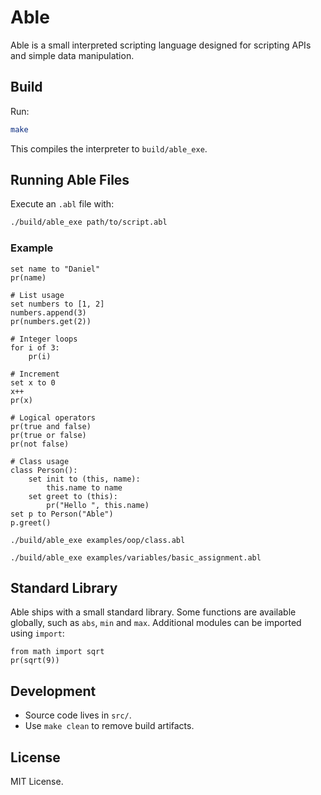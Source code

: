 # Able

Able is a small interpreted scripting language designed for scripting APIs and simple data manipulation.

## Build

Run:

```sh
make
```

This compiles the interpreter to `build/able_exe`.

## Running Able Files

Execute an `.abl` file with:

```sh
./build/able_exe path/to/script.abl
```

### Example

```able
set name to "Daniel"
pr(name)

# List usage
set numbers to [1, 2]
numbers.append(3)
pr(numbers.get(2))

# Integer loops
for i of 3:
    pr(i)

# Increment
set x to 0
x++
pr(x)
```
```able
# Logical operators
pr(true and false)
pr(true or false)
pr(not false)
```
```able
# Class usage
class Person():
    set init to (this, name):
        this.name to name
    set greet to (this):
        pr("Hello ", this.name)
set p to Person("Able")
p.greet()
```

```
./build/able_exe examples/oop/class.abl
```


```
./build/able_exe examples/variables/basic_assignment.abl
```

## Standard Library

Able ships with a small standard library. Some functions are available
globally, such as `abs`, `min` and `max`. Additional modules can be imported
using `import`:

```able
from math import sqrt
pr(sqrt(9))
```

## Development

- Source code lives in `src/`.
- Use `make clean` to remove build artifacts.

## License

MIT License.
